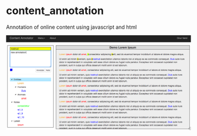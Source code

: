 # content_annotation
Annotation of online content using javascript and html



![logo](https://github.com/onurvarol/content_annotation/blob/gh-pages/content_annotator_screenshot.png)
